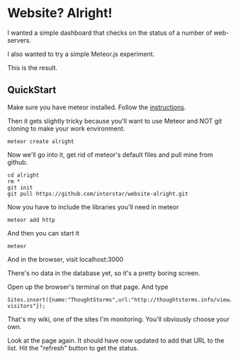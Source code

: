 Website? Alright!
=================
I wanted a simple dashboard that checks on the status of a number of web-servers. 

I also wanted to try a simple Meteor.js experiment.

This is the result.

QuickStart
----------

Make sure you have meteor installed. Follow the [instructions](http://docs.meteor.com/#quickstart).

Then it gets slightly tricky because you'll want to use Meteor and NOT git cloning to make your work environment.

    meteor create alright
    
Now we'll go into it, get rid of meteor's default files and pull mine from github.

    cd alright
    rm *
    git init
    git pull https://github.com/interstar/website-alright.git
    
Now you have to include the libraries you'll need in meteor

    meteor add http

And then you can start it

    meteor
    
And in the browser, visit localhost:3000
    
There's no data in the database yet, so it's a pretty boring screen.

Open up the browser's terminal on that page. And type 

    Sites.insert({name:"ThoughtStorms",url:"http://thoughtstorms.info/view/welcome-visitors"});
    
That's my wiki, one of the sites I'm monitoring. You'll obviously choose your own. 

Look at the page again. It should have now updated to add that URL to the list. Hit the "refresh" button to get the status.
    
    
    


